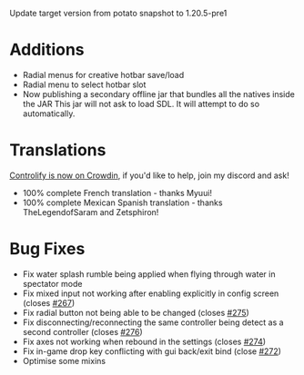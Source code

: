 Update target version from potato snapshot to 1.20.5-pre1

# Additions

- Radial menus for creative hotbar save/load
- Radial menu to select hotbar slot
- Now publishing a secondary offline jar that bundles all the natives inside the JAR
  This jar will not ask to load SDL. It will attempt to do so automatically.

# Translations

[Controlify is now on Crowdin](https://crowdin.com/project/controlify), if you'd like to help,
join my discord and ask!

- 100% complete French translation - thanks Myuui!
- 100% complete Mexican Spanish translation - thanks TheLegendofSaram and Zetsphiron!

# Bug Fixes

- Fix water splash rumble being applied when flying through water in spectator mode
- Fix mixed input not working after enabling explicitly in config screen (closes [#267](https://github.com/isXander/Controlify/issues/267))
- Fix radial button not being able to be changed (closes [#275](https://github.com/isXander/Controlify/issues/275))
- Fix disconnecting/reconnecting the same controller being detect as a second controller (closes [#276](https://github.com/isXander/Controlify/issues/276))
- Fix axes not working when rebound in the settings (closes [#274](https://github.com/isXander/Controlify/issues/274))
- Fix in-game drop key conflicting with gui back/exit bind (close [#272](https://github.com/isXander/Controlify/issues/272))
- Optimise some mixins
